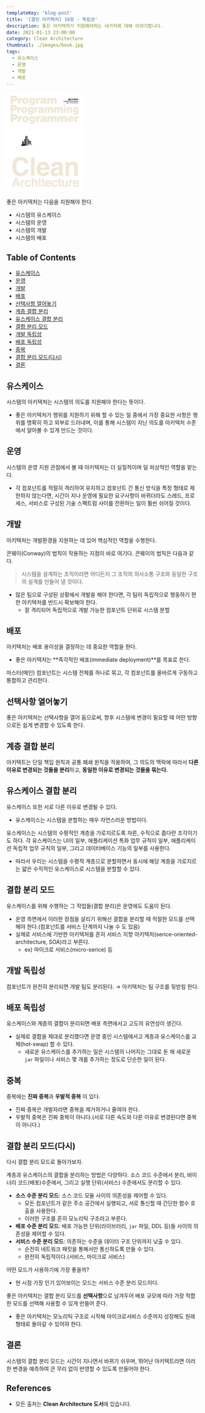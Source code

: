 ```yaml
---
templateKey: 'blog-post'
title: '[클린 아키텍처] 16장 - 독립성'
description: 좋은 아키텍처가 지원해야하는 네가지에 대해 이야기합니다.
date: 2021-01-13 23:00:00
category: Clean Architecture
thumbnail: ./images/book.jpg
tags:
  - 유스케이스
  - 운영
  - 개발
  - 배포
---
```


![2020_retro_thumbnail](./images/book.jpg)

좋은 아키텍처는 다음을 지원해야 한다.

- 시스템의 유스케이스
- 시스템의 운영
- 시스템의 개발
- 시스템의 배포

## Table of Contents

- [유스케이스](#유스케이스)
- [운영](#운영)
- [개발](#개발)
- [배포](#배포)
- [선택사항 열어놓기](#선택사항-열어놓기)
- [계층 결합 분리](#계층-결합-분리)
- [유스케이스 결합 분리](#유스케이스-결합-분리)
- [결합 분리 모드](#결합-분리-모드)
- [개발 독립성](#개발-독립성)
- [배포 독립성](#배포-독립성)
- [중복](#중복)
- [결합 분리 모드(다시)](#결합-분리-모드다시)
- [결론](#결론)

## 유스케이스

시스템의 아키텍처는 시스템의 의도를 지원해야 한다는 뜻이다.

- 좋은 아키텍처가 행위를 지원하기 위해 할 수 있는 일 중에서 가장 중요한 사항은 행위를 명확히 하고 외부로 드러내며, 이를 통해 시스템이 지닌 의도를 아키텍처 수준에서 알아볼 수 있게 만드는 것이다.

## 운영

시스템의 운영 지원 관점에서 볼 때 아키텍처는 더 실질적이며 덜 피상적인 역할을 맡는다.

- 각 컴포넌트를 적절히 격리하여 유지하고 컴포넌트 간 통신 방식을 특정 형태로 제한하지 않는다면, 시간이 지나 운영에 필요한 요구사항이 바뀌더라도 스레드, 프로세스, 서비스로 구성된 기술 스펙트럼 사이를 전환하는 일이 훨씬 쉬어질 것이다.

## 개발

아키텍처는 개발환경을 지원하는 데 있어 핵심적인 역할을 수행한다.

콘웨이(Conway)의 법칙이 작용하는 지점이 바로 여기다. 콘웨이의 법칙은 다음과 같다.

> 시스템을 설계하는 조직이라면 어디든지 그 조직의 의사소통 구조와 동일한 구조의 설계를 만들어 낼 것이다.

- 많은 팀으로 구성된 상황에서 개발을 해야 한다면, 각 팀이 독립적으로 행동하기 편한 아키텍처를 반드시 확보해야 한다.
  - 잘 격리되어 독립적으로 개발 가능한 컴포넌트 단위로 시스템 분할

## 배포

아키텍처는 배포 용이성을 결정하는 데 중요한 역할을 한다.

- 좋은 아키텍처는 **즉각적인 배포(immediate deployment)**를 목표로 한다.

마스터(메인) 컴포넌트는 시스템 전체를 하나로 묶고, 각 컴포넌트를 올바르게 구동하고 통합하고 관리한다.

## 선택사항 열어놓기

좋은 아키텍처는 선택사항을 열어 둠으로써, 향후 시스템에 변경이 필요할 때 어떤 방향으로든 쉽게 변경할 수 있도록 한다.

## 계층 결합 분리

아키텍트는 단일 책임 원칙과 공통 폐쇄 원칙을 적용하여, 그 의도의 맥락에 따라서 **다른 이유로 변경되는 것들을 분리**하고, **동일한 이유로 변경되는 것들을 묶는다.**

## 유스케이스 결합 분리

유스케이스 또한 서로 다른 이유로 변경될 수 있다.

- 유스케이스는 시스템을 분할하는 매우 자연스러운 방법이다.

유스케이스는 시스템의 수평적인 계층을 가로지르도록 자른, 수직으로 좁다란 조각이기도 하다. 각 유스케이스는 UI의 일부, 애플리케이션 특화 업무 규칙이 일부, 애플리케이션 독립적 업무 규칙의 일부, 그리고 데이터베이스 기능의 일부를 사용한다.

- 따라서 우리는 시스템을 수평적 계층으로 분할하면서 동시에 해당 계층을 가로지르는 얇은 수직적인 유스케이스로 시스템을 분할할 수 있다.

## 결합 분리 모드

유스케이스를 위해 수행하는 그 작업들(결합 분리)은 운영에도 도움이 된다.

- 운영 측면에서 이러한 장점을 살리기 위해선 결합을 분리할 때 적절한 모드를 선택해야 한다.(컴포넌트를 서비스 단계까지 나눌 수 도 있음)
- 실제로 서비스에 기반한 아키텍처를 흔히 서비스 지향 아키텍처(serice-oriented-architecture, SOA)라고 부른다.
  - ex) 마이크로 서비스(micro-serice) 등

## 개발 독립성

컴포넌트가 완전히 분리되면 개발 팀도 분리된다. → 아키텍처는 팀 구조를 뒷받침 한다.

## 배포 독립성

유스케이스와 계층의 결합이 분리되면 배포 측면에서고 고도의 유연성이 생긴다.

- 실제로 결합을 제대로 분리했다면 운영 중인 시스템에서고 계층과 유스케이스를 교체(hot-swap) 할 수 있다.
  - 새로운 유스케이스를 추가하는 일은 시스템의 나머지는 그대로 둔 채 새로운 `jar` 파일이나 서비스 몇 개를 추가하는 정도로 단순한 일이 된다.

## 중복

중복에는 **진짜 중복**과 **우발적 중복** 이 있다.

- 진짜 중복은 개발자라면 중복을 제거하거나 줄여야 한다.
- 우발적 중복은 진짜 중복이 아니다.(서로 다른 속도와 다른 이유로 변경된다면 중복이 아니다.)

## 결합 분리 모드(다시)

다시 결합 분리 모드로 돌아가보자.

계층과 유스케이스의 결합을 분리하는 방법은 다양하다. 소스 코드 수준에서 분리, 바이너리 코드(배포)수준에서, 그리고 실행 단위(서비스) 수준에서도 분리할 수 있다.

- **소스 수준 분리 모드**: 소스 코드 모듈 사이의 의존성을 제어할 수 있다.
  - 모든 컴포넌트가 같은 주소 공간에서 실행되고, 서로 통신할 때 간단한 함수 호출을 사용한다.
  - 이러한 구조를 흔히 모노리틱 구조라고 부른다.
- **배포 수준 분리 모드**: 배포 가능한 단위(라이브러리, `jar` 파일, DDL 등)들 사이의 의존성을 제어할 수 있다.
- **서비스 수준 분리 모드**: 의존하는 수준을 데이터 구조 단위까지 낮출 수 있다.
  - 순전히 네트워크 패킷을 통해서만 통신하도록 만들 수 있다.
  - 완전히 독립적이다.(서비스, 마이크로 서비스)

어떤 모드가 사용하기에 가장 좋을까?

- 현 시점 가장 인기 있어보이는 모드는 서비스 수준 분리 모드이다.

좋은 아키텍처는 결합 분리 모드를 **선택사항**으로 남겨두어 배포 규모에 따라 가장 적합한 모드를 선택해 사용할 수 있게 만들어 준다.

- 좋은 아키텍처는 모노리틱 구조로 시작해 마이크로서비스 수준까지 성장해도 원래 형태로 돌아갈 수 있어햐 한다.

## 결론

시스템의 결합 분리 모드는 시간이 지나면서 바뀌기 쉬우며, 뛰어난 아키텍트라면 이러한 변경을 예측하여 큰 무리 없이 반영할 수 있도록 만들어야 한다.

## References

- 모든 출처는 **Clean Architecture 도서**에 있습니다.
